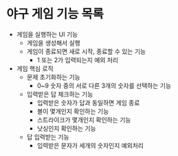 # 야구 게임 기능 목록

- 게임을 실행하는 UI 기능
    - 게임을 생성해서 실행
    - 게임이 종료되면 새로 시작, 종료할 수 있는 기능
        - 1 또는 2가 입력되는지 예외 처리
- 게임 핵심 로직
    - 문제 초기화하는 기능
        - 0~9 숫자 중의 서로 다른 3개의 숫자를 선택하는 기능
    - 입력받은 답 체크하는 기능
        - 입력받은 숫자가 답과 동일하면 게임 종료
        - 볼이 몇개인지 확인하는 기능
        - 스트라이크가 몇개인지 확인하는 기능
        - 낫싱인지 확인하는 기능
    - 답 입력받는 기능
        - 입력받은 문자가 세개의 숫자인지 예외처리
